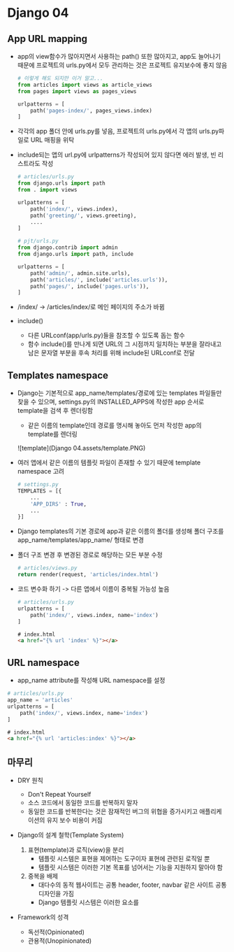 # Django 04

## App URL mapping

- app의 view함수가 많아지면서 사용하는 path() 또한 많아지고, app도 늘어나기 때문에 프로젝트의 urls.py에서 모두 관리하는 것은 프로젝트 유지보수에 좋지 않음

  ```python
  # 이렇게 해도 되지만 이거 말고...
  from articles import views as article_views
  from pages import views as pages_views
  
  urlpatterns = [
      path('pages-index/', pages_views.index)
  ]
  ```

- 각각의 app 폴더 안에 urls.py를 넣음, 프로젝트의 urls.py에서 각 앱의 urls.py파일로 URL 매핑을 위탁

- include되는 앱의 url.py에 urlpatterns가 작성되어 있지 않다면 에러 발생, 빈 리스트라도 작성

  ```python
  # articles/urls.py
  from django.urls import path
  from . import views
  
  urlpatterns = [
      path('index/', views.index),
      path('greeting/', views.greeting),
      ....
  ]
  
  # pjt/urls.py
  from django.contrib import admin
  from django.urls import path, include
  
  urlpatterns = [
      path('admin/', admin.site.urls),
      path('articles/', include('articles.urls')),
      path('pages/', include('pages.urls')),
  ]
  ```

- /index/ -> /articles/index/로 메인 페이지의 주소가 바뀜
- include()
  - 다른 URLconf(app/urls.py)들을 참조할 수 있도록 돕는 함수
  - 함수 include()를 만나게 되면 URL의 그 시점까지 일치하는 부분을 잘라내고 남은 문자열 부분을 후속 처리를 위해 include된 URLconf로 전달

## Templates namespace

- Django는 기본적으로 app_name/templates/경로에 있는 templates 파일들만 찾을 수 있으며, settings.py의 INSTALLED_APPS에 작성한 app 순서로 template을 검색 후 렌더링함

  - 같은 이름의 template인데 경로를 명시해 놓아도 먼저 작성한 app의 template를 렌더링

  ![template](Django 04.assets/template.PNG)

- 여러 앱에서 같은 이름의 템플릿 파일이 존재할 수 있기 때문에 template namespace 고려

  ```python
  # settings.py
  TEMPLATES = [{
      ...
      'APP_DIRS' : True,
      ...
  }]
  ```

- Django templates의 기본 경로에 app과 같은 이름의 폴더를 생성해 폴더 구조를 app_name/templates/app_name/ 형태로 변경

- 폴더 구조 변경 후 변경된 경로로 해당하는 모든 부분 수정

  ```python
  # articles/views.py
  return render(request, 'articles/index.html')
  ```

- 코드 변수화 하기 -> 다른 앱에서 이름이 중복될 가능성 높음

  ```python
  # articles/urls.py
  urlpatterns = [
      path('index/', views.index, name='index')
  ]
  ```

  ```html
  # index.html
  <a href="{% url 'index' %}"></a>
  ```

## URL namespace

- app_name attribute를 작성해 URL namespace를 설정

```python
# articles/urls.py
app_name = 'articles'
urlpatterns = [
    path('index/', views.index, name='index')
]
```

```html
# index.html
<a href="{% url 'articles:index' %}"></a>
```

## 마무리

- DRY 원칙
  - Don't  Repeat Yourself
  - 소스 코드에서 동일한 코드를 반복하지 말자
  - 동일한 코드를 반복한다는 것은 잠재적인 버그의 위협을 증가시키고 애플리케이션의 유지 보수 비용이 커짐

- Django의 설계 철학(Template System)
  1. 표현(template)과 로직(view)을 분리
     - 템플릿 시스템은 표현을 제어하는 도구이자 표현에 관련된 로직일 뿐
     - 템플릿 시스템은 이러한 기본 목표를 넘어서는 기능을 지원하지 말아야 함
  2. 중복을 배제
     - 대다수의 동적 웹사이트는 공통 header, footer, navbar 같은 사이트 공통 디자인을 가짐
     - Django 템플릿 시스템은 이러한 요소를
- Framework의 성격
  - 독선적(Opinionated)
  - 관용적(Unopinionated)



